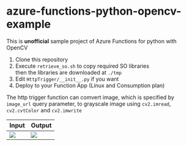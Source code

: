 # azure-functions-python-opencv-example
This is **unofficial** sample project of Azure Functions for python with OpenCV


1. Clone this repository
1. Execute `retrieve_so.sh` to copy required SO libraries<br>
then the libraries are downloaded at `./tmp`
1. Edit `HttpTrigger/__init__.py` if you want
1. Deploy to your Function App (Linux and Consumption plan)

The http trigger function can comvert image, which is specified by `image_url` query parameter, to grayscale image using `cv2.imread`, `cv2.cvtColor` and `cv2.imwrite`

|Input|Output|
| - | -|
|![](https://user-images.githubusercontent.com/4566555/66614178-ed7d1c80-ec02-11e9-8b22-4560309db118.png)|![](https://user-images.githubusercontent.com/4566555/66614160-dccca680-ec02-11e9-8946-4db70d5d861a.png)|
